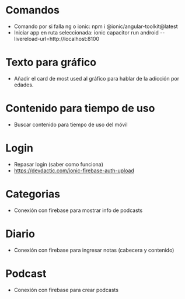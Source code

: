 # Comandos
- Comando por si falla ng o ionic: npm i @ionic/angular-toolkit@latest
- Iniciar app en ruta seleccionada: ionic capacitor run android --livereload-url=http://localhost:8100

# Texto para gráfico
- Añadir el card de most used al gráfico para hablar de la adicción por edades.

# Contenido para tiempo de uso 
- Buscar contenido para tiempo de uso del móvil

# Login
- Repasar login (saber como funciona)
- https://devdactic.com/ionic-firebase-auth-upload

# Categorias
- Conexión con firebase para mostrar info de podcasts

# Diario
- Conexión con firebase para ingresar notas (cabecera y contenido)

# Podcast
- Conexión con firebase para crear podcasts





